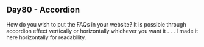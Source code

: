 ## Day80 - Accordion

How do you wish to put the FAQs in your website? It is possible through accordion effect vertically or horizontally whichever you want it . . . I made it here horizontally for readability. 